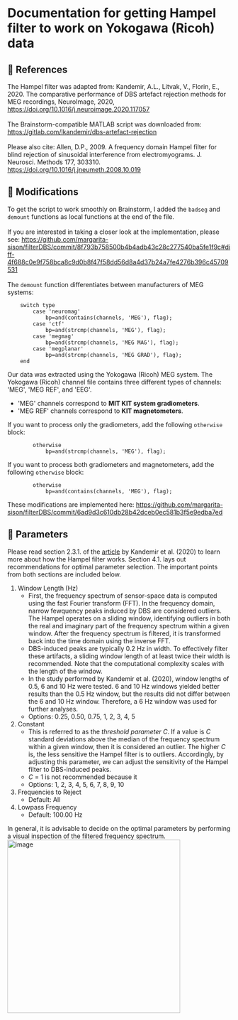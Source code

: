 # Documentation for getting Hampel filter to work on Yokogawa (Ricoh) data
## 🔖 References
The Hampel filter was adapted from: Kandemir, A.L., Litvak, V., Florin, E., 2020. The comparative performance of DBS artefact rejection methods for MEG recordings, NeuroImage, 2020, https://doi.org/10.1016/j.neuroimage.2020.117057 \
\
The Brainstorm-compatible MATLAB script was downloaded from: https://gitlab.com/lkandemir/dbs-artefact-rejection \
\
Please also cite: Allen, D.P., 2009. A frequency domain Hampel filter for blind rejection of sinusoidal interference from electromyograms. J. Neurosci. Methods 177, 303310. https://doi.org/10.1016/j.jneumeth.2008.10.019

## 🔧 Modifications
To get the script to work smoothly on Brainstorm, I added the ```badseg``` and ```demount``` functions as local functions at the end of the file. \
\
If you are interested in taking a closer look at the implementation, please see: https://github.com/margarita-sison/filterDBS/commit/8f793b758500b4b4adb43c28c277540ba5fe1f9c#diff-4f688c0e9f758bca8c9d0b8f47f58dd56d8a4d37b24a7fe4276b396c45709531 \
\
The ```demount``` function differentiates between manufacturers of MEG systems: 

```
    switch type
        case 'neuromag'
            bp=and(contains(channels, 'MEG'), flag);
        case 'ctf'
            bp=and(strcmp(channels, 'MEG'), flag);
        case 'megmag'
            bp=and(strcmp(channels, 'MEG MAG'), flag);
        case 'megplanar'
            bp=and(strcmp(channels, 'MEG GRAD'), flag);
    end
```

Our data was extracted using the Yokogawa (Ricoh) MEG system. The Yokogawa (Ricoh) channel file contains three different types of channels: 'MEG', 'MEG REF', and 'EEG'. 
- 'MEG' channels correspond to <b>MIT KIT system gradiometers</b>. 
- 'MEG REF' channels correspond to <b>KIT magnetometers</b>. 

If you want to process only the gradiometers, add the following ```otherwise``` block:
```
        otherwise
            bp=and(strcmp(channels, 'MEG'), flag);
```

If you want to process both gradiometers and magnetometers, add the following ```otherwise``` block:
```
        otherwise
            bp=and(contains(channels, 'MEG'), flag);
```

These modifications are implemented here: https://github.com/margarita-sison/filterDBS/commit/6ad9d3c610db28b42dceb0ec581b3f5e9edba7ed

## 📏 Parameters
Please read section 2.3.1. of the [article](https://doi.org/10.1016/j.neuroimage.2020.117057) by Kandemir et al. (2020) to learn more about how the Hampel filter works. Section 4.1. lays out recommendations for optimal parameter selection. The important points from both sections are included below.

1. Window Length (Hz)
    - First, the frequency spectrum of sensor-space data is computed using the fast Fourier transform (FFT). In the frequency domain, narrow fewquency peaks induced by DBS are considered outliers. The Hampel operates on a sliding window, identifying outliers in both the real and imaginary part of the frequency spectrum within a given window. After the frequency spectrum is filtered, it is transformed back into the time domain using the inverse FFT.
    - DBS-induced peaks are typically 0.2 Hz in width. To effectively filter these artifacts, a sliding window length of at least twice their width is recommended. Note that the computational complexity scales with the length of the window.
    - In the study performed by Kandemir et al. (2020), window lengths of 0.5, 6 and 10 Hz were tested. 6 and 10 Hz windows yielded better results than the 0.5 Hz window, but the results did not differ between the 6 and 10 Hz window. Therefore, a 6 Hz window was used for further analyses.
    - Options: 0.25, 0.50, 0.75, 1, 2, 3, 4, 5
3. Constant
    - This is referred to as the <i>threshold parameter C</i>. If a value is <i>C</i> standard deviations above the median of the frequency spectrum within a given window, then it is considered an outlier. The higher <i>C</i> is, the less sensitive the Hampel filter is to outliers. Accordingly, by adjusting this parameter, we can adjust the sensitivity of the Hampel filter to DBS-induced peaks.
    - <i>C</i> = 1 is not recommended because it 
    - Options: 1, 2, 3, 4, 5, 6, 7, 8, 9, 10
4. Frequencies to Reject
    - Default: All
5. Lowpass Frequency
    - Default: 100.00 Hz

In general, it is advisable to decide on the optimal parameters by performing a visual inspection of the filtered frequency spectrum.
<img width="390" alt="image" src="https://github.com/margarita-sison/filterDBS/assets/130074310/d524f374-7707-4ca2-a2f9-20b599913d31"> 



